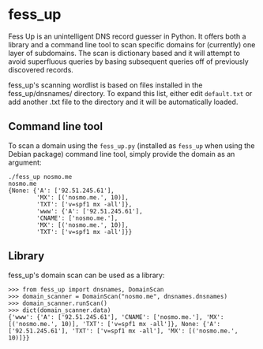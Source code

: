 fess_up
=======

Fess Up is an unintelligent DNS record guesser in Python. It offers
both a library and a command line tool to scan specific domains for
(currently) one layer of subdomains. The scan is dictionary based and
it will attempt to avoid superfluous queries by basing subsequent
queries off of previously discovered records.

fess_up's scanning wordlist is based on files installed in the
fess_up/dnsnames/ directory. To expand this list, either edit
```default.txt``` or add another .txt file to the directory and it
will be automatically loaded.

Command line tool
-------

To scan a domain using the ```fess_up.py``` (installed as
```fess_up``` when using the Debian package) command line tool, simply
provide the domain as an argument:

```
./fess_up nosmo.me
nosmo.me
{None: {'A': ['92.51.245.61'],
        'MX': [('nosmo.me.', 10)],
        'TXT': ['v=spf1 mx -all']},
        'www': {'A': ['92.51.245.61'],
        'CNAME': ['nosmo.me.'],
        'MX': [('nosmo.me.', 10)],
        'TXT': ['v=spf1 mx -all']}}
```

Library
--------

fess_up's domain scan can be used as a library:

```
>>> from fess_up import dnsnames, DomainScan
>>> domain_scanner = DomainScan("nosmo.me", dnsnames.dnsnames)
>>> domain_scanner.runScan()
>>> dict(domain_scanner.data)
{'www': {'A': ['92.51.245.61'], 'CNAME': ['nosmo.me.'], 'MX': [('nosmo.me.', 10)], 'TXT': ['v=spf1 mx -all']}, None: {'A': ['92.51.245.61'], 'TXT': ['v=spf1 mx -all'], 'MX': [('nosmo.me.', 10)]}}
```
